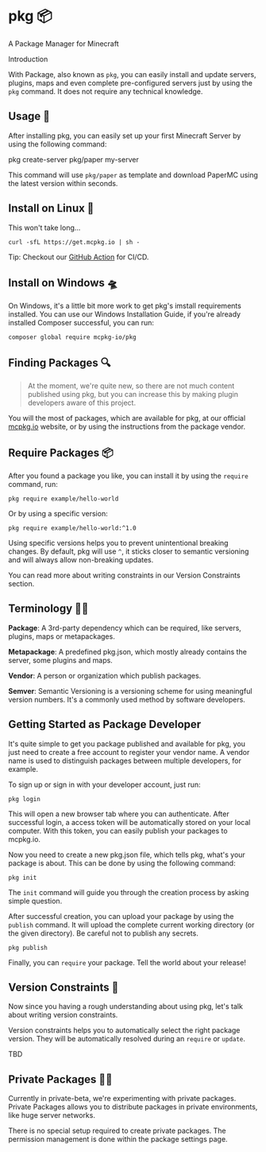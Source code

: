 # pkg 📦

A Package Manager for Minecraft

Introduction

With Package, also known as `pkg`, you can easily install and update servers, plugins, maps and even complete pre-configured servers just by using the `pkg` command. It does not require any technical knowledge.

## Usage 🎉

After installing pkg, you can easily set up your first Minecraft Server by using the following command:

pkg create-server pkg/paper my-server

This command will use `pkg/paper` as template and download PaperMC using the latest version within seconds.

## Install on Linux 🚀

This won't take long...

    curl -sfL https://get.mcpkg.io | sh -

Tip: Checkout our [GitHub Action](https://github.com/mcpkg-io/pkg-action) for CI/CD.

## Install on Windows 🛸

On Windows, it's a little bit more work to get pkg's imstall requirements installed. You can use our Windows Installation Guide, if you're already installed Composer successful, you can run:

    composer global require mcpkg-io/pkg

## Finding Packages 🔍

> At the moment, we're quite new, so there are not much content published using pkg, but you can increase this by making plugin developers aware of this project.

You will the most of packages, which are available for pkg, at our official [mcpkg.io](https://www.mcpkg.io/) website, or by using the instructions from the package vendor.

## Require Packages 📦

After you found a package you like, you can install it by using the `require` command, run:

    pkg require example/hello-world

Or by using a specific version:

    pkg require example/hello-world:^1.0

Using specific versions helps you to prevent unintentional breaking changes. By default, pkg will use `^`,  it sticks closer to semantic versioning and will always allow non-breaking updates.

You can read more about writing constraints in our Version Constraints section.

## Terminology 🧑‍🎓

**Package**: A 3rd-party dependency which can be required, like servers, plugins, maps or metapackages.

**Metapackage**: A predefined pkg.json, which mostly already contains the server, some plugins and maps.

**Vendor**: A person or organization which publish packages.

**Semver**: Semantic Versioning is a versioning scheme for using meaningful version numbers. It's a commonly used method by software developers.

## Getting Started as Package Developer

It's quite simple to get you package published and available for pkg, you just need to create a free account to register your vendor name. A vendor name is used to distinguish packages between multiple developers, for example.

To sign up or sign in with your developer account, just run:

    pkg login

This will open a new browser tab where you can authenticate. After successful login, a access token will be automatically stored on your local computer. With this token, you can easily publish your packages to mcpkg.io.

Now you need to create a new pkg.json file, which tells pkg, what's your package is about. This can be done by using the following command:

    pkg init

The `init` command will guide you through the creation process by asking simple question.

After successful creation, you can upload your package by using the `publish` command. It will upload the complete current working directory (or the given directory). Be careful not to publish any secrets.

    pkg publish

Finally, you can `require` your package. Tell the world about your release!

## Version Constraints 💪

Now since you having a rough understanding about using pkg, let's talk about writing version constraints.

Version constraints helps you to automatically select the right package version. They will be automatically resolved during an `require` or `update`.

TBD

## Private Packages 😶‍🌫️

Currently in private-beta, we're experimenting with private packages. Private Packages allows you to distribute packages in private environments, like huge server networks.

There is no special setup required to create private packages. The permission management is done within the package settings page.


